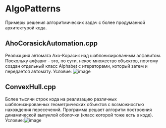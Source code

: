 # AlgoPatterns
Примеры решения алгоритмических задач с более продуманной архитектурой кода.

## AhoCorasickAutomation.cpp
Реализцаия автомата Ахо-Корасик над шаблонизированным алфавитом. Поскольку алфавит - это, по сути, некое множество объектов, поэтому создан отдельный класс Alphabet с итераторами, который затем и передается автомату.
Условие: ![image](https://github.com/chesnokoff/AlgoPatterns/assets/65777684/b47e54a3-1379-413d-a0f4-ec394ab9cacf)

## ConvexHull.cpp
Более тысячи строк кода на реализацию различных шаблонизированных геометрических объектов с возможностью нахождения пересечений. Программа решает алгоритм построения динамической выпуклой оболочки (класс которой тоже есть в коде). Условие:![image](https://github.com/chesnokoff/AlgoPatterns/assets/65777684/54707ec7-a820-40c8-8fac-07659031215f)
